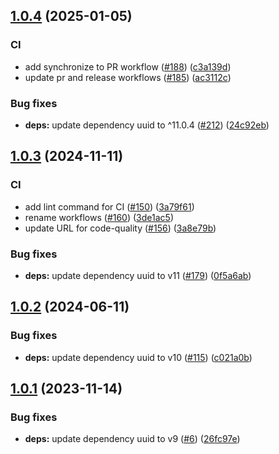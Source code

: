 ## [1.0.4](https://github.com/technology-studio/browser-id/compare/v1.0.3...v1.0.4) (2025-01-05)


### CI

* add synchronize to PR workflow ([#188](https://github.com/technology-studio/browser-id/issues/188)) ([c3a139d](https://github.com/technology-studio/browser-id/commit/c3a139dd4309ab049cc0630e293914bbfbaeb619))
* update pr and release workflows ([#185](https://github.com/technology-studio/browser-id/issues/185)) ([ac3112c](https://github.com/technology-studio/browser-id/commit/ac3112cb777e80ffce59d8d56ccb2da9f08b9eb4))


### Bug fixes

* **deps:** update dependency uuid to ^11.0.4 ([#212](https://github.com/technology-studio/browser-id/issues/212)) ([24c92eb](https://github.com/technology-studio/browser-id/commit/24c92eb375281cb5233f37dd0bd14eb7dc1865a0))

## [1.0.3](https://github.com/technology-studio/browser-id/compare/v1.0.2...v1.0.3) (2024-11-11)


### CI

* add lint command for CI ([#150](https://github.com/technology-studio/browser-id/issues/150)) ([3a79f61](https://github.com/technology-studio/browser-id/commit/3a79f610f4fda28fd4b5342fe8a89acddc5434d2))
* rename workflows ([#160](https://github.com/technology-studio/browser-id/issues/160)) ([3de1ac5](https://github.com/technology-studio/browser-id/commit/3de1ac58bbab9d199d2229b6ce5230cf7b117219))
* update URL for code-quality ([#156](https://github.com/technology-studio/browser-id/issues/156)) ([3a8e79b](https://github.com/technology-studio/browser-id/commit/3a8e79b4cbfa29e47333b7af09ec6ec4bd89a1cd))


### Bug fixes

* **deps:** update dependency uuid to v11 ([#179](https://github.com/technology-studio/browser-id/issues/179)) ([0f5a6ab](https://github.com/technology-studio/browser-id/commit/0f5a6ab4ba94ced9dd46465be35fc0ff3dc06861))

## [1.0.2](https://github.com/technology-studio/browser-id/compare/v1.0.1...v1.0.2) (2024-06-11)


### Bug fixes

* **deps:** update dependency uuid to v10 ([#115](https://github.com/technology-studio/browser-id/issues/115)) ([c021a0b](https://github.com/technology-studio/browser-id/commit/c021a0bc5b607b807c459979766c7f57b88ffb29))

## [1.0.1](https://github.com/technology-studio/browser-id/compare/v1.0.0...v1.0.1) (2023-11-14)


### Bug fixes

* **deps:** update dependency uuid to v9 ([#6](https://github.com/technology-studio/browser-id/issues/6)) ([26fc97e](https://github.com/technology-studio/browser-id/commit/26fc97e120dac750747afa15974d72faeddac9e3))
